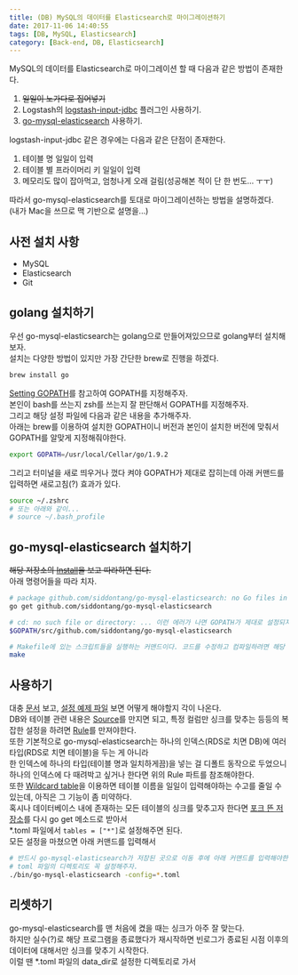 ```yaml
---
title: (DB) MySQL의 데이터를 Elasticsearch로 마이그레이션하기
date: 2017-11-06 14:40:55
tags: [DB, MySQL, Elasticsearch]
category: [Back-end, DB, Elasticsearch]
---
```


MySQL의 데이터를 Elasticsearch로 마이그레이션 할 때 다음과 같은 방법이 존재한다.  
1. ~~일일이 노가다로 집어넣기~~
2. Logstash의 [logstash-input-jdbc](https://www.elastic.co/guide/en/logstash/current/plugins-inputs-jdbc.html) 플러그인 사용하기.  
3. [go-mysql-elasticsearch](https://github.com/siddontang/go-mysql-elasticsearch) 사용하기.  

logstash-input-jdbc 같은 경우에는 다음과 같은 단점이 존재한다.  
1. 테이블 명 일일이 입력  
2. 테이블 별 프라이머리 키 일일이 입력  
3. 메모리도 많이 잡아먹고, 엄청나게 오래 걸림(성공해본 적이 단 한 번도... ㅜㅜ)

따라서 go-mysql-elasticsearch를 토대로 마이그레이션하는 방법을 설명하겠다.  
(내가 Mac을 쓰므로 맥 기반으로 설명을...)

## 사전 설치 사항
* MySQL  
* Elasticsearch  
* Git

## golang 설치하기
우선 go-mysql-elasticsearch는 golang으로 만들어져있으므로 golang부터 설치해보자.  
설치는 다양한 방법이 있지만 가장 간단한 brew로 진행을 하겠다.    
```bash
brew install go
```

[Setting GOPATH](https://github.com/golang/go/wiki/Setting-GOPATH)를 참고하여 GOPATH를 지정해주자.  
본인이 bash를 쓰는지 zsh를 쓰는지 잘 판단해서 GOPATH를 지정해주자.  
그리고 해당 설정 파일에 다음과 같은 내용을 추가해주자.  
아래는 brew를 이용하여 설치한 GOPATH이니 버전과 본인이 설치한 버전에 맞춰서 GOPATH를 알맞게 지정해줘야한다.  
```bash
export GOPATH=/usr/local/Cellar/go/1.9.2
```

그리고 터미널을 새로 띄우거나 껐다 켜야 GOPATH가 제대로 잡히는데 아래 커맨드를 입력하면 새로고침(?) 효과가 있다.  
```bash
source ~/.zshrc
# 또는 아래와 같이...
# source ~/.bash_profile
```

## go-mysql-elasticsearch 설치하기  
~~해당 저장소의 [Install](https://github.com/siddontang/go-mysql-elasticsearch#install)을 보고 따라하면 된다.~~  
아래 명령어들을 따라 치자.  
```bash
# package github.com/siddontang/go-mysql-elasticsearch: no Go files in ... 이런 에러가 나면 무시해주자.
go get github.com/siddontang/go-mysql-elasticsearch

# cd: no such file or directory: ... 이런 에러가 나면 GOPATH가 제대로 설정되지 않은 것이니 PATH를 다시 잡거나 터미널을 다시 열고 시도해보자.
$GOPATH/src/github.com/siddontang/go-mysql-elasticsearch

# Makefile에 있는 스크립트들을 실행하는 커맨드이다. 코드를 수정하고 컴파일하려면 해당 커맨드를 실행해야한다.
make
```

## 사용하기  
대충 [문서](https://github.com/siddontang/go-mysql-elasticsearch#how-to-use) 보고, [설정 예제 파일](https://github.com/siddontang/go-mysql-elasticsearch/blob/master/etc/river.toml) 보면 어떻게 해야할지 각이 나온다.  
DB와 테이블 관련 내용은 [Source](https://github.com/siddontang/go-mysql-elasticsearch#source)를 만지면 되고, 특정 컬럼만 싱크를 맞추는 등등의 복잡한 설정을 하려면 [Rule](https://github.com/siddontang/go-mysql-elasticsearch#rule)를 만져야한다.   
또한 기본적으로 go-mysql-elasticsearch는 하나의 인덱스(RDS로 치면 DB)에 여러 타입(RDS로 치면 테이블)을 두는 게 아니라  
한 인덱스에 하나의 타입(테이블 명과 일치하게끔)을 넣는 걸 디폴트 동작으로 두었으니 하나의 인덱스에 다 때려박고 싶거나 한다면 위의 Rule 파트를 참조해야한다.  
또한 [Wildcard table](https://github.com/siddontang/go-mysql-elasticsearch#wildcard-table)을 이용하면 테이블 이름을 일일이 입력해야하는 수고를 줄일 수 있는데, 아직은 그 기능이 좀 미약하다.  
혹시나 데이터베이스 내에 존재하는 모든 테이블의 싱크를 맞추고자 한다면 [포크 뜬 저장소](https://github.com/perfectacle/go-mysql-elasticsearch)를 다시 go get 메소드로 받아서  
*.toml 파일에서 `tables = ["*"]`로 설정해주면 된다.  
모든 설정을 마쳤으면 아래 커맨드를 입력해서 

```bash
# 반드시 go-mysql-elasticsearch가 저장된 곳으로 이동 후에 아래 커맨드를 입력해야한다.
# toml 파일의 디렉토리도 꼭 설정해주자.
./bin/go-mysql-elasticsearch -config=*.toml
```

## 리셋하기
go-mysql-elasticsearch를 맨 처음에 켰을 때는 싱크가 아주 잘 맞는다.  
하지만 실수(?)로 해당 프로그램을 종료했다가 재시작하면 빈로그가 종료된 시점 이후의 데이터에 대해서만 싱크를 맞추기 시작한다.  
이럴 땐 *.toml 파일의 data_dir로 설정한 디렉토리로 가서 